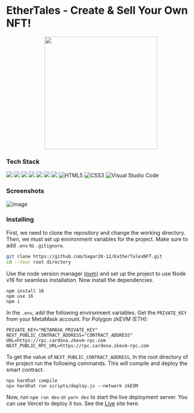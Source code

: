 # EtherTales - Create & Sell Your Own NFT!

<p align="center">
  <img src="https://github.com/user-attachments/assets/9a562094-ab82-4ed3-a1b1-2b1556d44e51" height="300">
</p>

### Tech Stack

<img src="https://img.shields.io/badge/JavaScript-323330?style=for-the-badge&logo=javascript&logoColor=F7DF1E"> <img src="https://img.shields.io/badge/next%20js-000000?style=for-the-badge&logo=nextdotjs&logoColor=white"> <img src="https://img.shields.io/badge/Solidity-e6e6e6?style=for-the-badge&logo=solidity&logoColor=black"> <img src="https://img.shields.io/badge/chai-A30701?style=for-the-badge&logo=chai&logoColor=white"> <img src="https://img.shields.io/badge/Tailwind_CSS-38B2AC?style=for-the-badge&logo=tailwind-css&logoColor=white"> <img src="https://img.shields.io/badge/Figma-F24E1E?style=for-the-badge&logo=figma&logoColor=white"> <img src="https://img.shields.io/badge/Vercel-000000?style=for-the-badge&logo=vercel&logoColor=white"> ![HTML5](https://img.shields.io/badge/html5-%23E34F26.svg?style=for-the-badge&logo=html5&logoColor=white) ![CSS3](https://img.shields.io/badge/css3-%231572B6.svg?style=for-the-badge&logo=css3&logoColor=white) ![Visual Studio Code](https://img.shields.io/badge/Visual%20Studio%20Code-0078d7.svg?style=for-the-badge&logo=visual-studio-code&logoColor=white)

### Screenshots

![image](https://github.com/user-attachments/assets/f88a57bc-4991-48d3-913e-c6c1d13bebe0)



### Installing 

First, we need to clone the repository and change the working directory. Then, we must set up environment variables for the project. Make sure to add ```.env``` to ```.gitignore```.

```bash
git clone https://github.com/Sagar20-12/EatherTalesNFT.git
cd --Your root directory
```

Use the node version manager [(nvm)](https://www.freecodecamp.org/news/node-version-manager-nvm-install-guide/) and set up the project to use Node v16 for seamless installation. Now install the dependencies.

```node
npm install 16
npm use 16
npm i
```

In the ```.env```, add the following environment variables. Get the ```PRIVATE_KEY``` from your MetaMask account. For Polygon zkEVM (ETH):

```env
PRIVATE_KEY="METAMASK_PRIVATE_KEY"
NEXT_PUBLIC_CONTRACT_ADDRESS="CONTRACT_ADDRESS"
URL=https://rpc.cardona.zkevm-rpc.com
NEXT_PUBLIC_RPC_URL=https://rpc.cardona.zkevm-rpc.com
```

To get the value of ```NEXT_PUBLIC_CONTRACT_ADDRESS```, In the root directory of the project run the following commands. This will compile and deploy the smart contract.

```node
npx hardhat compile
npx hardhat run scripts/deploy.js --network zkEVM
```

Now, run ```npm run dev``` or ```yarn dev``` to start the live deployment server. You can use Vercel to deploy it too. See the [Live](https://desinft.vercel.app/) site here.
